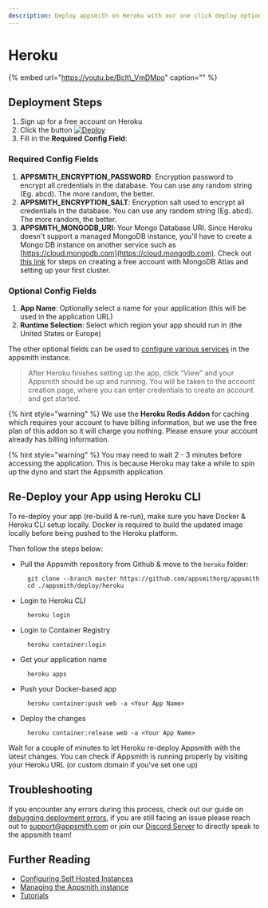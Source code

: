 ```yaml
---
description: Deploy appsmith on Heroku with our one click deploy option
---
```


# Heroku

{% embed url="https://youtu.be/Bclt\_VmDMpo" caption="" %}

## Deployment Steps

1. Sign up for a free account on Heroku
2. Click the button [![Deploy](https://www.herokucdn.com/deploy/button.svg)](https://heroku.com/deploy?template=https://github.com/appsmithorg/appsmith/tree/master)
3. Fill in the **Required** **Config Field**:

### Required Config Fields

1. **APPSMITH\_ENCRYPTION\_PASSWORD**: Encryption password to encrypt all credentials in the database. You can use any random string \(Eg. abcd\). The more random, the better.
2. **APPSMITH\_ENCRYPTION\_SALT**: Encryption salt used to encrypt all credentials in the database. You can use any random string \(Eg. abcd\). The more random, the better.
3. **APPSMITH\_MONGODB\_URI**: Your Mongo Database URI. Since Heroku doesn't support a managed MongoDB instance, you'll have to create a Mongo DB instance on another service such as [https://cloud.mongodb.com](https://cloud.mongodb.com). Check out [this link](https://docs.atlas.mongodb.com/getting-started/) for steps on creating a free account with MongoDB Atlas and setting up your first cluster.

### Optional Config Fields

1. **App Name**: Optionally select a name for your application \(this will be used in the application URL\)
2. **Runtime Selection**: Select which region your app should run in \(the United States or Europe\)

The other optional fields can be used to [configure various services](instance-configuration/#available-configurations) in the appsmith instance.

> After Heroku finishes setting up the app, click “View” and your Appsmith should be up and running. You will be taken to the account creation page, where you can enter credentials to create an account and get started.


{% hint style="warning" %}
We use the **Heroku Redis Addon** for caching which requires your account to have billing information, but we use the free plan of this addon so it will charge you nothing. Please ensure your account already has billing information.


{% hint style="warning" %}
You may need to wait 2 - 3 minutes before accessing the application. This is because Heroku may take a while to spin up the dyno and start the Appsmith application.


## Re-Deploy your App using Heroku CLI

To re-deploy your app \(re-build & re-run\), make sure you have Docker & Heroku CLI setup locally. Docker is required to build the updated image locally before being pushed to the Heroku platform.

Then follow the steps below:

* Pull the Appsmith repository from Github & move to the `heroku` folder:

  ```text
    git clone --branch master https://github.com/appsmithorg/appsmith
    cd ./appsmith/deploy/heroku
  ```

* Login to Heroku CLI

  ```text
    heroku login
  ```

* Login to Container Registry

  ```text
    heroku container:login
  ```

* Get your application name

  ```text
    heroku apps
  ```

* Push your Docker-based app

  ```text
    heroku container:push web -a <Your App Name>
  ```

* Deploy the changes

  ```text
    heroku container:release web -a <Your App Name>
  ```

Wait for a couple of minutes to let Heroku re-deploy Appsmith with the latest changes. You can check if Appsmith is running properly by visiting your Heroku URL \(or custom domain if you've set one up\)

## Troubleshooting

If you encounter any errors during this process, check out our guide on [debugging deployment errors](../troubleshooting-guide/deployment-errors.md), if you are still facing an issue please reach out to [support@appsmith.com](mailto:support@appsmith.com) or join our [Discord Server](https://discord.com/invite/rBTTVJp) to directly speak to the appsmith team!

## Further Reading

* [Configuring Self Hosted Instances](instance-configuration/#configuring-docker-installations)
* [Managing the Appsmith instance](instance-management.md)
* [Tutorials](../tutorials/)

